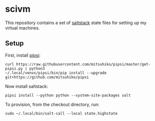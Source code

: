 # scivm

This repository contains a set of [saltstack](https://saltstack.com/) state files for setting up my virtual machines.

## Setup

First, install [pipsi](https://github.com/mitsuhiko/pipsi):

```shell
curl https://raw.githubusercontent.com/mitsuhiko/pipsi/master/get-pipsi.py | python3
~/.local/venvs/pipsi/bin/pip install --upgrade git+https://github.com/mitsuhiko/pipsi
```

Now install saltstack:

```
pipsi install --python python --system-site-packages salt
```

To provision, from the checkout directory, run:

```
sudo ~/.local/bin/salt-call --local state.highstate
```
